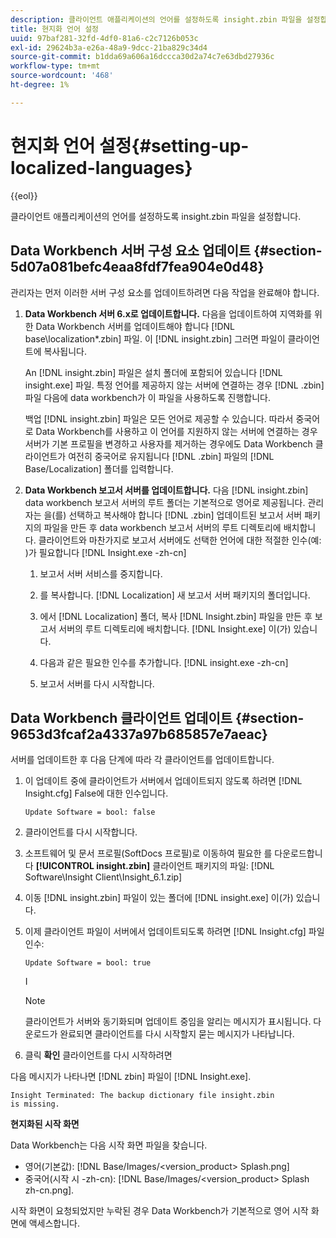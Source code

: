 ```yaml
---
description: 클라이언트 애플리케이션의 언어를 설정하도록 insight.zbin 파일을 설정합니다.
title: 현지화 언어 설정
uuid: 97baf281-32fd-4df0-81a6-c2c7126b053c
exl-id: 29624b3a-e26a-48a9-9dcc-21ba829c34d4
source-git-commit: b1dda69a606a16dccca30d2a74c7e63dbd27936c
workflow-type: tm+mt
source-wordcount: '468'
ht-degree: 1%

---
```


# 현지화 언어 설정{#setting-up-localized-languages}

{{eol}}

클라이언트 애플리케이션의 언어를 설정하도록 insight.zbin 파일을 설정합니다.

## Data Workbench 서버 구성 요소 업데이트 {#section-5d07a081befc4eaa8fdf7fea904e0d48}

관리자는 먼저 이러한 서버 구성 요소를 업데이트하려면 다음 작업을 완료해야 합니다.

1. **Data Workbench 서버 6.x로 업데이트합니다.** 다음을 업데이트하여 지역화를 위한 Data Workbench 서버를 업데이트해야 합니다 [!DNL base\localization\*.zbin] 파일. 이 [!DNL insight.zbin] 그러면 파일이 클라이언트에 복사됩니다.

   An [!DNL insight.zbin] 파일은 설치 폴더에 포함되어 있습니다 [!DNL insight.exe] 파일. 특정 언어를 제공하지 않는 서버에 연결하는 경우 [!DNL .zbin] 파일 다음에 data workbench가 이 파일을 사용하도록 진행합니다.

   백업 [!DNL insight.zbin] 파일은 모든 언어로 제공할 수 있습니다. 따라서 중국어로 Data Workbench를 사용하고 이 언어를 지원하지 않는 서버에 연결하는 경우 서버가 기본 프로필을 변경하고 사용자를 제거하는 경우에도 Data Workbench 클라이언트가 여전히 중국어로 유지됩니다 [!DNL .zbin] 파일의 [!DNL Base/Localization] 폴더를 입력합니다.

1. **Data Workbench 보고서 서버를 업데이트합니다.** 다음 [!DNL insight.zbin] data workbench 보고서 서버의 루트 폴더는 기본적으로 영어로 제공됩니다. 관리자는 을(를) 선택하고 복사해야 합니다 [!DNL .zbin] 업데이트된 보고서 서버 패키지의 파일을 만든 후 data workbench 보고서 서버의 루트 디렉토리에 배치합니다. 클라이언트와 마찬가지로 보고서 서버에도 선택한 언어에 대한 적절한 인수(예: )가 필요합니다 [!DNL Insight.exe -zh-cn]

   1. 보고서 서버 서비스를 중지합니다.
   1. 를 복사합니다. [!DNL Localization] 새 보고서 서버 패키지의 폴더입니다.
   1. 에서 [!DNL Localization] 폴더, 복사 [!DNL Insight.zbin] 파일을 만든 후 보고서 서버의 루트 디렉토리에 배치합니다. [!DNL Insight.exe] 이(가) 있습니다.

   1. 다음과 같은 필요한 인수를 추가합니다. [!DNL insight.exe -zh-cn]
   1. 보고서 서버를 다시 시작합니다.

## Data Workbench 클라이언트 업데이트 {#section-9653d3fcaf2a4337a97b685857e7aeac}

서버를 업데이트한 후 다음 단계에 따라 각 클라이언트를 업데이트합니다.

1. 이 업데이트 중에 클라이언트가 서버에서 업데이트되지 않도록 하려면 [!DNL Insight.cfg] False에 대한 인수입니다.

   ```
   Update Software = bool: false
   ```

1. 클라이언트를 다시 시작합니다.
1. 소프트웨어 및 문서 프로필(SoftDocs 프로필)로 이동하여 필요한 를 다운로드합니다 **[!UICONTROL insight.zbin]** 클라이언트 패키지의 파일: [!DNL Software\Insight Client\Insight_6.1.zip]

1. 이동 [!DNL insight.zbin] 파일이 있는 폴더에 [!DNL insight.exe] 이(가) 있습니다.

1. 이제 클라이언트 파일이 서버에서 업데이트되도록 하려면 [!DNL Insight.cfg] 파일 인수:

   ```
   Update Software = bool: true
   ```

   I

   >[!NOTE]
   >
   >클라이언트가 서버와 동기화되며 업데이트 중임을 알리는 메시지가 표시됩니다. 다운로드가 완료되면 클라이언트를 다시 시작할지 묻는 메시지가 나타납니다.

1. 클릭 **확인** 클라이언트를 다시 시작하려면

다음 메시지가 나타나면 [!DNL zbin] 파일이 [!DNL Insight.exe].

```
Insight Terminated: The backup dictionary file insight.zbin 
is missing.
```

**현지화된 시작 화면**

Data Workbench는 다음 시작 화면 파일을 찾습니다.

* 영어(기본값): [!DNL Base/Images/<version_product> Splash.png]
* 중국어(시작 시 -zh-cn): [!DNL Base/Images/<version_product> Splash zh-cn.png].

시작 화면이 요청되었지만 누락된 경우 Data Workbench가 기본적으로 영어 시작 화면에 액세스합니다.

<!-- <a id="section_91AE5EF234C14652A7B04082A22629AB"></a> -->
